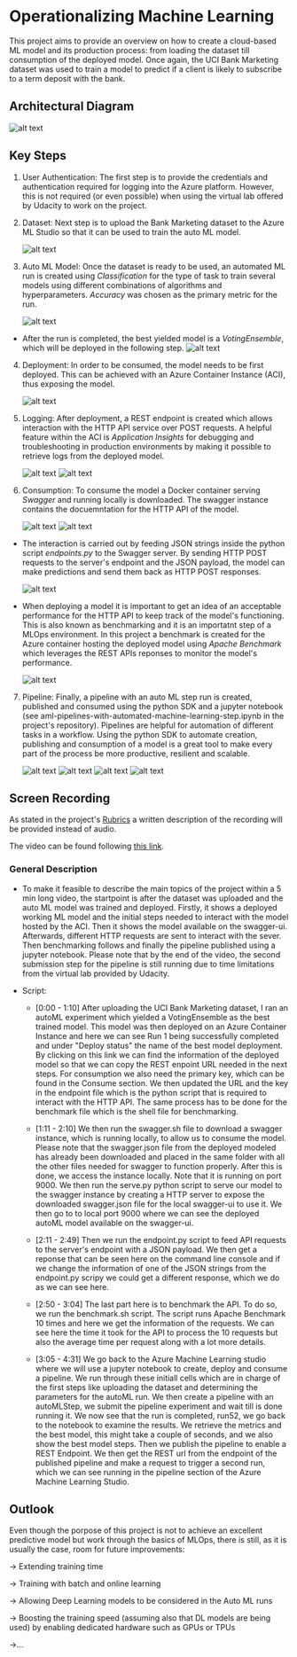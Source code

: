 # Operationalizing Machine Learning

This project aims to provide an overview on how to create a cloud-based ML model and its production process: from loading the dataset till consumption of the deployed model. Once again, the UCI Bank Marketing dataset was used to train a model to predict if a client is likely to subscribe to a term deposit with the bank.


## Architectural Diagram
![alt text](https://github.com/ACastMtz/Udacity-projects/blob/main/OperationalizingMLProject/Images/AZ_Arch_Diagram.png?raw=true)

## Key Steps
1. User Authentication: The first step is to provide the credentials and authentication required for logging into the Azure platform. However, this is not required (or even possible) when using the virtual lab offered by Udacity to work on the project. 

2. Dataset: Next step is to upload the Bank Marketing dataset to the Azure ML Studio so that it can be used to train the auto ML model.

   ![alt text](https://github.com/ACastMtz/Udacity-projects/blob/main/OperationalizingMLProject/Images/Dataset.png?raw=true)

3. Auto ML Model: Once the dataset is ready to be used, an automated ML run is created using *Classification* for the type of task to train several models using different combinations of algorithms and hyperparameters. *Accuracy* was chosen as the primary metric for the run.

   ![alt text](https://github.com/ACastMtz/Udacity-projects/blob/main/OperationalizingMLProject/Images/automlrun_completed.png?raw=true)

  * After the run is completed, the best yielded model is a *VotingEnsemble*, which will be deployed in the following step.
    ![alt text](https://github.com/ACastMtz/Udacity-projects/blob/main/OperationalizingMLProject/Images/best_model.png?raw=true)

4. Deployment: In order to be consumed, the model needs to be first deployed. This can be achieved with an Azure Container Instance (ACI), thus exposing the model.

   ![alt text](https://github.com/ACastMtz/Udacity-projects/blob/main/OperationalizingMLProject/Images/deploy_aidisabled.png?raw=true)

5. Logging: After deployment, a REST endpoint is created which allows interaction with the HTTP API service over POST requests. A helpful feature within the ACI is *Application Insights* for debugging and troubleshooting in production environments by making it possible to retrieve logs from the deployed model.

   ![alt text](https://github.com/ACastMtz/Udacity-projects/blob/main/OperationalizingMLProject/Images/deploy_aienabled.png?raw=true)
   ![alt text](https://github.com/ACastMtz/Udacity-projects/blob/main/OperationalizingMLProject/Images/logging.png?raw=true)

6. Consumption: To consume the model a Docker container serving *Swagger* and running locally is downloaded. The swagger instance contains the docuemntation for the HTTP API of the model.

   ![alt text](https://github.com/ACastMtz/Udacity-projects/blob/main/OperationalizingMLProject/Images/swagger.png?raw=true)
   ![alt text](https://github.com/ACastMtz/Udacity-projects/blob/main/OperationalizingMLProject/Images/swagger_1.png?raw=true)

  * The interaction is carried out by feeding JSON strings inside the python script *endpoints.py* to the Swagger server. By sending HTTP POST requests to the server's endpoint and the JSON payload, the model can make predictions and send them back as HTTP POST responses.

     ![alt text](https://github.com/ACastMtz/Udacity-projects/blob/main/OperationalizingMLProject/Images/endpoints_int.png?raw=true)

  * When deploying a model it is important to get an idea of an acceptable performance for the HTTP API to keep track of the model's functioning. This is also known as benchmarking and it is an importatnt step of a MLOps environment. In this project a benchmark is created for the  Azure container hosting the deployed model using *Apache Benchmark* which leverages the REST APIs reponses to monitor the model's performance.

     ![alt text](https://github.com/ACastMtz/Udacity-projects/blob/main/OperationalizingMLProject/Images/benchmark.png?raw=true)

7. Pipeline: Finally, a pipeline with an auto ML step run is created, published and consumed using the python SDK and a jupyter notebook (see aml-pipelines-with-automated-machine-learning-step.ipynb in the project's repository). Pipelines are helpful for automation of different tasks in a workflow. Using the python SDK to automate creation, publishing and consumption of a model is a great tool to make every part of the process be more productive, resilient and scalable.

   ![alt text](https://github.com/ACastMtz/Udacity-projects/blob/main/OperationalizingMLProject/Images/Pipeline_running.png?raw=true)
   ![alt text](https://github.com/ACastMtz/Udacity-projects/blob/main/OperationalizingMLProject/Images/ds_automlmod.png?raw=true)
   ![alt text](https://github.com/ACastMtz/Udacity-projects/blob/main/OperationalizingMLProject/Images/widget.png?raw=true)
   ![alt text](https://github.com/ACastMtz/Udacity-projects/blob/main/OperationalizingMLProject/Images/published_pipeline.png?raw=true)

## Screen Recording
As stated in the project's <a href="https://review.udacity.com/#!/rubrics/2893/view">Rubrics</a> a written description of the recording will be provided instead of audio.

The video can be found following <a href="https://youtu.be/Rn81BkKon_A">this link</a>.


### General Description

* To make it feasible to describe the main topics of the project within a 5 min long video, the startpoint is after the dataset was uploaded and the auto ML model was trained and deployed. Firstly, it shows a deployed working ML model and the initial steps needed to interact with the model hosted by the ACI. Then it shows the model available on the swagger-ui. Afterwards, different HTTP requests are sent to interact with the sever. Then benchmarking follows and finally the pipeline published using a jupyter notebook. Please note that by the end of the video, the second submission step for the pipeline is still running due to time limitations from the virtual lab provided by Udacity.

* Script:

   * [0:00 - 1:10] After uploading the UCI Bank Marketing dataset, I ran an autoML experiment which yielded a VotingEnsemble as the best trained model. This model was then deployed on an Azure Container Instance and here we can see Run 1 being successfully completed and under "Deploy status" the name of the best model deployment. By clicking on this link we can find the information of the deployed model so that we can copy the REST enpoint URL needed in the next steps. For consumption we also need the primary key, which can be found in the Consume section. We then updated the URL and the key in the endpoint file which is the python script that is required to interact with the HTTP API. The same process has to be done for the benchmark file which is the shell file for benchmarking.
 
   * [1:11 - 2:10] We then run the swagger.sh file to download a swagger instance, which is running locally, to allow us to consume the model. Please note that the swagger.json file from the deployed modeled has already been downloaded and placed in the same folder with all the other files needed for swagger to function properly. After this is done, we access the instance locally. Note that it is running on port 9000. We then run the serve.py python script to serve our model to the swagger instance by creating a HTTP server to expose the downloaded swagger.json file for the local swagger-ui to use it. We then go to to local port 9000 where we can see the deployed autoML model available on the swagger-ui.
 
   * [2:11 - 2:49] Then we run the endpoint.py script to feed API requests to the server's endpoint with a JSON payload. We then get a reponse that can be seen here on the command line console and if we change the information of one of the JSON strings from the endpoint.py scripy we could get a different response, which we do as we can see here.
 
   * [2:50 - 3:04] The last part here is to benchmark the API. To do so, we run the benchmark.sh script. The script runs Apache Benchmark 10 times and here we get the information of the requests. We can see here the time it took for the API to process the 10 requests but also the average time per request along with a lot more details.
 
   * [3:05 - 4:31] We go back to the Azure Machine Learning studio where we will use a jupyter notebook to create, deploy and consume a pipeline. We run through these initiall cells which are in charge of the first steps like uploading the dataset and determining the parameters for the autoML run. We then create a pipeline with an autoMLStep, we submit the pipeline experiment and wait till is done running it. We now see that the run is completed, run52, we go back to the notebook to examine the results. We retrieve the metrics and the best model, this might take a couple of seconds, and we also show the best model steps. Then we publish the pipeline to enable a REST Endpoint. We then get the REST url from the endpoint of the published pipeline and make a request to trigger a second run, which we can see running in the pipeline section of the Azure Machine Learning Studio.


## Outlook
Even though the porpose of this project is not to achieve an excellent predictive model but work through the basics of MLOps, there is still, as it is usually the case, room for future improvements:

-> Extending training time

-> Training with batch and online learning

-> Allowing Deep Learning models to be considered in the Auto ML runs

-> Boosting the training speed (assuming also that DL models are being used) by enabling dedicated hardware such as GPUs or TPUs

->...
